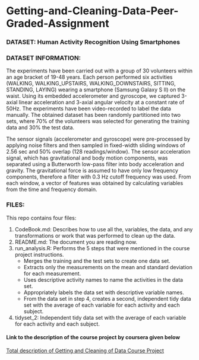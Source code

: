 # Getting-and-Cleaning-Data-Peer-Graded-Assignment
### DATASET: Human Activity Recognition Using Smartphones 
### DATASET INFORMATION:
The experiments have been carried out with a group of 30 volunteers within an age bracket of 19-48 years. Each person performed six activities (WALKING, WALKING_UPSTAIRS, WALKING_DOWNSTAIRS, SITTING, STANDING, LAYING) wearing a smartphone (Samsung Galaxy S II) on the waist. Using its embedded accelerometer and gyroscope, we captured 3-axial linear acceleration and 3-axial angular velocity at a constant rate of 50Hz. The experiments have been video-recorded to label the data manually. The obtained dataset has been randomly partitioned into two sets, where 70% of the volunteers was selected for generating the training data and 30% the test data.

The sensor signals (accelerometer and gyroscope) were pre-processed by applying noise filters and then sampled in fixed-width sliding windows of 2.56 sec and 50% overlap (128 readings/window). The sensor acceleration signal, which has gravitational and body motion components, was separated using a Butterworth low-pass filter into body acceleration and gravity. The gravitational force is assumed to have only low frequency components, therefore a filter with 0.3 Hz cutoff frequency was used. From each window, a vector of features was obtained by calculating variables from the time and frequency domain.
### FILES:
This repo contains four files:
1.	CodeBook.md: Describes how to use all the, variables, the data, and any transformations or work that was performed to clean up the data.
2.	README.md: The document you are reading now.
3.	run_analysis.R: Performs the 5 steps that were mentioned in the course project instructions.
       + Merges the training and the test sets to create one data set.
       + Extracts only the measurements on the mean and standard deviation for each measurement.
       +	Uses descriptive activity names to name the activities in the data set.
       +	Appropriately labels the data set with descriptive variable names.
       + From the data set in step 4, creates a second, independent tidy data set with the average of each variable for each activity and each subject.
4. tidyset_2: Independent tidy data set with the average of each variable for each activity and each subject.       

#### Link to the description of the course project by coursera given below
[Total description of Getting and Cleaning of Data Course Project](https://www.coursera.org/learn/data-cleaning/peer/FIZtT/getting-and-cleaning-data-course-project)
